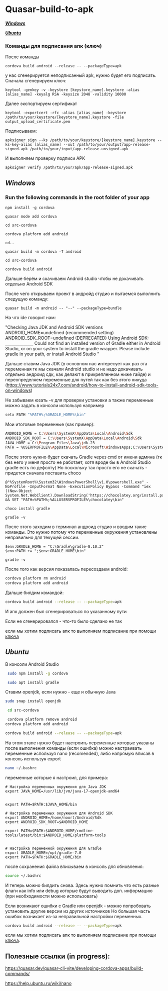 # Quasar-build-to-apk


***[Windows](#title2)***  

***[Ubuntu](#title3)***


### <a id="title1"> Команды для подписания апк (ключ)</a>
После команды 

```batch
cordova build android --release -- --packageType=apk
```
у нас сгенерируется неподписанный apk, нужно будет его подписать.
Сначала сгенерируем ключ:

```batch
keytool -genkey -v -keystore [keystore_name].keystore -alias [alias_name] -keyalg RSA -keysize 2048 -validity 10000
```
Далее экспортируем сертификат

```batch
keytool -exportcert -rfc -alias [alias_name] -keystore /path/to/your/keystore/[keystore_name].keystore -file output_upload_certificate.pem
```

Подписываем:

```batch
apksigner sign --ks /path/to/your/keystore/[keystore_name].keystore --ks-key-alias [alias_name] --out /path/to/your/output/app-release-signed.apk /path/to/your/input/app-release-unsigned.apk
```

И выполняем проверку подписи APK


```batch
apksigner verify /path/to/your/apk/app-release-signed.apk
```




## <a id="title2">***Windows***</a>

### Run the following commands in the root folder of your app


```batch
npm install -g cordova
```

```batch
quasar mode add cordova
```

```batch
cd src-cordova
```

```batch
cordova platform add android
```

```batch
cd..
```

```batch
quasar build -m cordova -T android
```

```batch
cd src-cordova
```

```batch
cordova build android
```

Дальше берём и скачиваем Android studio чтобы не докачивать отдельно Android SDK

После чего открываем проект в андройд студио и пытаемся выполнить следущую команду:

```batch
quasar build -m android -- "--" --packageType=bundle
```

На что ide говорит нам:

"Checking Java JDK and Android SDK versions
ANDROID_HOME=undefined (recommended setting)
ANDROID_SDK_ROOT=undefined (DEPRECATED)
Using Android SDK: ______________
Could not find an installed version of Gradle either in Android Studio,
or on your system to install the gradle wrapper. Please include gradle
in your path, or install Android Studio
"

Дальше ставим Java JDK (в основном нас интересует как раз эта переменная тк мы скачали Android studio и не надо докачивать отдельно андроид сдк, как делают в прикрепленном ниже гайде) и переопределяем переменные для путей
так как без этого никуда (https://www.tutorials24x7.com/android/how-to-install-android-sdk-tools-on-windows)

Не забываем юзать -v для проверки установки а также переменные можно задать в консоли используя например
```bash
setx PATH "%PATH%;%GRADLE_HOME%\bin"
```

Мои итоговые переменные (как пример):

```bash
ANDROID_HOME = C:\Users\SystemX\AppData\Local\Android\Sdk
ANDROID_SDK_ROOT = C:\Users\SystemX\AppData\Local\Android\Sdk
JAVA_HOME = C:\Program Files\Java\jdk-23
PATH = %USERPROFILE%\AppData\Local\Microsoft\WindowsApps;C:\Users\SystemX\AppData\Local\Android\Sdk\platform-tools;C:\Users\SystemX\AppData\Local\Android\Sdk\tools
```


После этого нужно будет скачать Gradle через cmd от имени админа (тк без него у меня просто не работает, хотя вроде бы в Android Studio gradle есть по дефолту)
Но поскольку так просто его не скачать - придется сначала поставить choco


```batch
@"%SystemRoot%\System32\WindowsPowerShell\v1.0\powershell.exe" -NoProfile -InputFormat None -ExecutionPolicy Bypass -Command "iex ((New-Object System.Net.WebClient).DownloadString('https://chocolatey.org/install.ps1'))" && SET "PATH=%PATH%;%ALLUSERSPROFILE%\chocolatey\bin"
```
```batch
choco install gradle
```

```batch
gradle -v
```

После этого заходим в терминал андроид студио и вводим такие команды.
Это нужно потому что переменные окружения установлены неправильно для текущей сессии.

 ```batch
$env:GRADLE_HOME = "C:\Gradle\gradle-8.10.2"
$env:PATH += ";$env:GRADLE_HOME\bin"
```
 ```batch
gradle -v
```

После того как версия показалась пересоздаем android:

```bash
cordova platform rm android
cordova platform add android
```

Дальше билдим командой:

```bash
cordova build android --release -- --packageType=apk
```

И апк должен был сгенерироваться по указанному пути

Если не сгенерировалcя - что-то было сделано не так

если мы хотим подписать апк то выполняем подписание при помощи [ключа](#title1)




## <a id="title3">***Ubuntu***</a>

В консоли Android Studio

```bash
 sudo npm install -g cordova
```

```bash
 sudo apt install gradle
```

Ставим openjdk, если нужно - еще и обычную Java

```bash
sudo snap install openjdk
```

```bash
 cd src-cordova
```

```bash
 cordova platform remove android
cordova platform add android
```

```bash
cordova build android --release -- --packageType=apk
```
На этом этапе нужно будет настроить переменные которые указаны после выполнения команды (если ошибка)
можно настраивать переменные используя nano (recomended), либо напрямую вписав в консоль используя export 

```bash
nano ~/.bashrc
```

переменные которые я настроил, для примера: 

```nano
# Настройка переменных окружения для Java JDK
export JAVA_HOME=/usr/lib/jvm/java-17-openjdk-amd64


export PATH=$PATH:$JAVA_HOME/bin

# Настройка переменных окружения для Android SDK
export ANDROID_HOME=/home/noort/Android/Sdk
export ANDROID_SDK_ROOT=$ANDROID_HOME

export PATH=$PATH:$ANDROID_HOME/cmdline-tools/latest/bin:$ANDROID_HOME/platform-tools


# Настройка переменной окружения для Gradle
export GRADLE_HOME=/opt/gradle-7.0
export PATH=$PATH:$GRADLE_HOME/bin
```

после сохранения файла вписываем в консоль для обновления:

```bash
source ~/.bashrc
```
И теперь можно билдить снова. Здесь нужно помнить что есть разные флаги как info или debug которые будут выводить доп. информацию (при необходимости можно использовать)

Если возникают ошибки с Gradle или openjdk - можно попробовать установить другие версии из других источников
Но большая часть ошибок возникает из-за неправильной настройки переменных.

```bash
cordova build android --release -- --packageType=apk
```

если мы хотим подписать апк то выполняем подписание при помощи [ключа](#title1).





## Полезные ссылки (in progress):

https://quasar.dev/quasar-cli-vite/developing-cordova-apps/build-commands/

https://help.ubuntu.ru/wiki/nano




